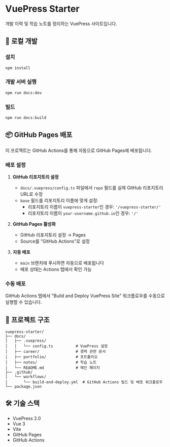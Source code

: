 # VuePress Starter

개발 이력 및 학습 노트를 정리하는 VuePress 사이트입니다.

## 🚀 로컬 개발

### 설치
```bash
npm install
```

### 개발 서버 실행
```bash
npm run docs:dev
```

### 빌드
```bash
npm run docs:build
```

## 📦 GitHub Pages 배포

이 프로젝트는 GitHub Actions를 통해 자동으로 GitHub Pages에 배포됩니다.

### 배포 설정

1. **GitHub 리포지토리 설정**
   - `docs/.vuepress/config.ts` 파일에서 `repo` 필드를 실제 GitHub 리포지토리 URL로 수정
   - `base` 필드를 리포지토리 이름에 맞게 설정:
     - 리포지토리 이름이 `vuepress-starter`인 경우: `'/vuepress-starter/'`
     - 리포지토리 이름이 `your-username.github.io`인 경우: `'/'`

2. **GitHub Pages 활성화**
   - GitHub 리포지토리 설정 → Pages
   - Source를 "GitHub Actions"로 설정

3. **자동 배포**
   - `main` 브랜치에 푸시하면 자동으로 배포됩니다
   - 배포 상태는 Actions 탭에서 확인 가능

### 수동 배포
GitHub Actions 탭에서 "Build and Deploy VuePress Site" 워크플로우를 수동으로 실행할 수 있습니다.

## 📁 프로젝트 구조

```
vuepress-starter/
├── docs/
│   ├── .vuepress/
│   │   └── config.ts          # VuePress 설정
│   ├── career/                # 경력 관련 문서
│   ├── portfolio/             # 포트폴리오
│   ├── notes/                 # 학습 노트
│   └── README.md              # 메인 페이지
├── .github/
│   └── workflows/
│       └── build-and-deploy.yml  # GitHub Actions 빌드 및 배포 워크플로우
└── package.json
```

## 🛠️ 기술 스택

- VuePress 2.0
- Vue 3
- Vite
- GitHub Pages
- GitHub Actions 